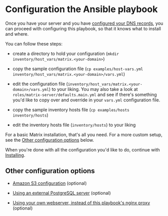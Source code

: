 # Configuration the Ansible playbook

Once you have your server and you have [configured your DNS records](configuring-dns.md#configuring-dns), you can proceed with configuring this playbook, so that it knows what to install and where.

You can follow these steps:

- create a directory to hold your configuration (`mkdir inventory/host_vars/matrix.<your-domain>`)

- copy the sample configuration file (`cp examples/host-vars.yml inventory/host_vars/matrix.<your-domain>/vars.yml`)

- edit the configuration file (`inventory/host_vars/matrix.<your-domain>/vars.yml`) to your liking. You may also take a look at `roles/matrix-server/defaults.main.yml` and see if there's something you'd like to copy over and override in your `vars.yml` configuration file.

- copy the sample inventory hosts file (`cp examples/hosts inventory/hosts`)

- edit the inventory hosts file (`inventory/hosts`) to your liking


For a basic Matrix installation, that's all you need.
For a more custom setup, see the [Other configuration options](#other-configuration-options) below.

When you're done with all the configuration you'd like to do, continue with [Installing](installing.md).


## Other configuration options

- [Amazon S3 configuration](configuring-playbook-s3.md) (optional)

- [Using an external PostgreSQL server](configuring-playbook-external-postgres.md) (optional)

- [Using your own webserver, instead of this playbook's nginx proxy](configuring-playbook-own-webserver.md) (optional)
